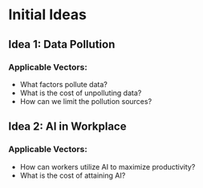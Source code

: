 # Initial Ideas

## Idea 1: Data Pollution
### Applicable Vectors:

- What factors pollute data?
- What is the cost of unpolluting data?
- How can we limit the pollution sources?

## Idea 2: AI in Workplace
### Applicable Vectors:

- How can workers utilize AI to maximize productivity?
- What is the cost of attaining AI?
